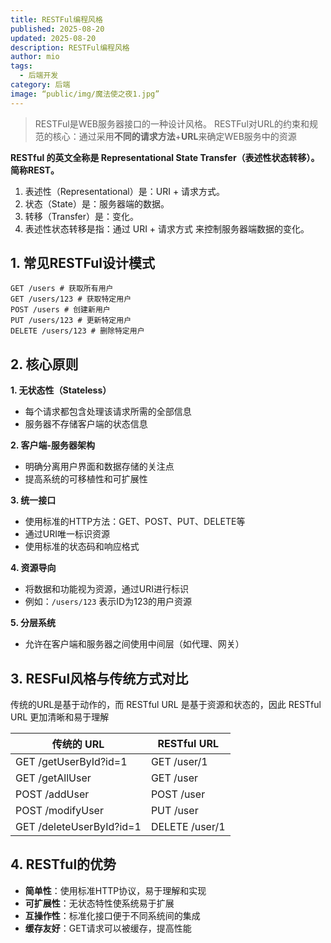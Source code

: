 ```yaml
---
title: RESTFul编程风格
published: 2025-08-20
updated: 2025-08-20
description: RESTFul编程风格
author: mio
tags:
  - 后端开发
category: 后端
image: “public/img/魔法使之夜1.jpg”
---
```

> RESTFul是WEB服务器接口的一种设计风格。
> RESTFul对URL的约束和规范的核心：通过采用**不同的请求方法**+**URL**来确定WEB服务中的资源

**RESTful 的英文全称是 Representational State Transfer（表述性状态转移）。简称REST。**

1. 表述性（Representational）是：URI + 请求方式。 
2. 状态（State）是：服务器端的数据。 
3. 转移（Transfer）是：变化。 
4. 表述性状态转移是指：通过 URI + 请求方式 来控制服务器端数据的变化。

## 1. 常见RESTFul设计模式

```text
GET /users # 获取所有用户 
GET /users/123 # 获取特定用户 
POST /users # 创建新用户 
PUT /users/123 # 更新特定用户 
DELETE /users/123 # 删除特定用户
```

## 2. 核心原则

**1. 无状态性（Stateless）**

- 每个请求都包含处理该请求所需的全部信息
- 服务器不存储客户端的状态信息

**2. 客户端-服务器架构**

- 明确分离用户界面和数据存储的关注点
- 提高系统的可移植性和可扩展性

**3. 统一接口**

- 使用标准的HTTP方法：GET、POST、PUT、DELETE等
- 通过URI唯一标识资源
- 使用标准的状态码和响应格式

**4. 资源导向**

- 将数据和功能视为资源，通过URI进行标识
- 例如：`/users/123` 表示ID为123的用户资源

**5. 分层系统**

- 允许在客户端和服务器之间使用中间层（如代理、网关）

## 3. RESFul风格与传统方式对比

传统的URL是基于动作的，而 RESTful URL 是基于资源和状态的，因此 RESTful URL 更加清晰和易于理解

| **传统的 URL**              | **RESTful URL** |
| ------------------------ | --------------- |
| GET /getUserById?id=1    | GET /user/1     |
| GET /getAllUser          | GET /user       |
| POST /addUser            | POST /user      |
| POST /modifyUser         | PUT /user       |
| GET /deleteUserById?id=1 | DELETE /user/1  |

## 4. RESTful的优势

- **简单性**：使用标准HTTP协议，易于理解和实现
- **可扩展性**：无状态特性使系统易于扩展
- **互操作性**：标准化接口便于不同系统间的集成
- **缓存友好**：GET请求可以被缓存，提高性能